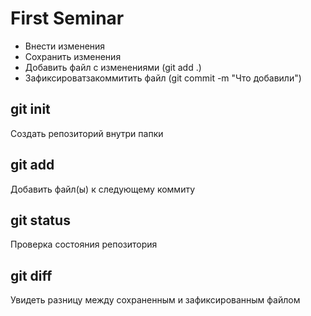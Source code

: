 # First Seminar
* Внести изменения
* Сохранить изменения 
* Добавить файл с изменениями (git add .)
* Зафиксироватзакоммитить файл (git commit -m "Что добавили")
## git init
Создать репозиторий внутри папки
## git add
Добавить файл(ы) к следующему коммиту
## git status
Проверка состояния репозитория
## git diff
Увидеть разницу между сохраненным и зафиксированным файлом